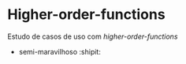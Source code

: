 # Higher-order-functions

 Estudo de casos de uso com *higher-order-functions*
 
 * semi-maravilhoso :shipit:
